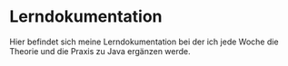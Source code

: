 # Lerndokumentation

Hier befindet sich meine Lerndokumentation bei der ich jede Woche die Theorie und die Praxis zu Java ergänzen werde.


